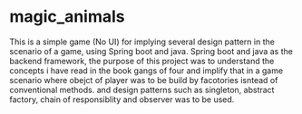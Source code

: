 # magic_animals
This is a simple game (No UI) for implying several design pattern in the scenario of a game, using Spring boot and java. 
Spring boot and java as the backend framework, 
the purpose of this project was to understand the concepts i have read in the book gangs of four and implify that in a game scenario 
where obejct of player was to be build by facotories isntead of conventional methods. and design patterns such as singleton, abstract factory, 
chain of responsiblity and observer was to be used.
